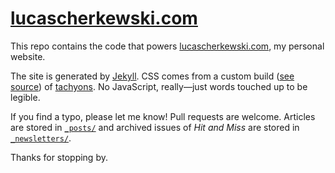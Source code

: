 # [lucascherkewski.com](https://lucascherkewski.com)

This repo contains the code that powers [lucascherkewski.com](https://lucascherkewski.com), my personal website.

The site is generated by [Jekyll](https://jekyllrb.com). CSS comes from a custom build ([see source](_assets/_tachyons/)) of [tachyons](http://tachyons.io). No JavaScript, really—just words touched up to be legible.

If you find a typo, please let me know! Pull requests are welcome. Articles are stored in [`_posts/`](_posts/) and archived issues of *Hit and Miss* are stored in [`_newsletters/`](_newsletters/).

Thanks for stopping by.
